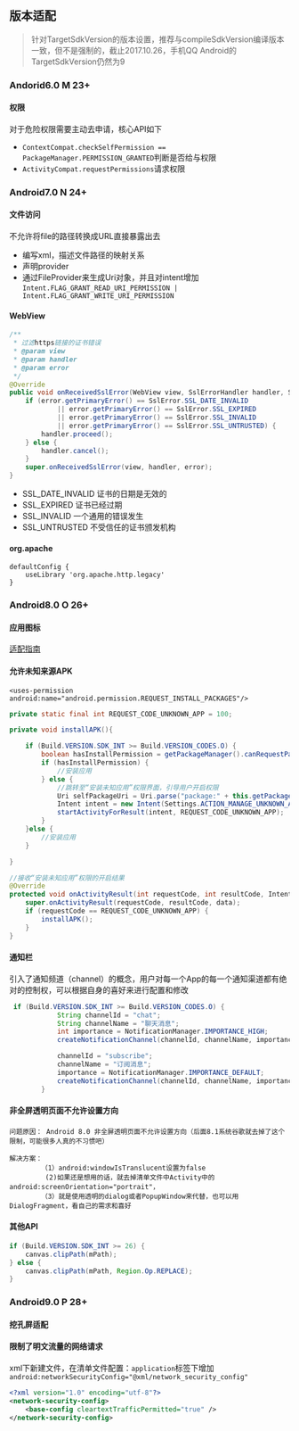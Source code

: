 ## 版本适配

> 针对TargetSdkVersion的版本设置，推荐与compileSdkVersion编译版本一致，但不是强制的，截止2017.10.26，手机QQ Android的TargetSdkVersion仍然为9


### Andorid6.0 M 23+

#### 权限

对于危险权限需要主动去申请，核心API如下

- `ContextCompat.checkSelfPermission == PackageManager.PERMISSION_GRANTED`判断是否给与权限
- `ActivityCompat.requestPermissions`请求权限



### Android7.0 N 24+

#### 文件访问
不允许将file的路径转换成URL直接暴露出去

- 编写xml，描述文件路径的映射关系
- 声明provider
- 通过FileProvider来生成Uri对象，并且对intent增加`Intent.FLAG_GRANT_READ_URI_PERMISSION | Intent.FLAG_GRANT_WRITE_URI_PERMISSION`

#### WebView
```java
/**
 * 过滤https链接的证书错误
 * @param view
 * @param handler
 * @param error
 */
@Override
public void onReceivedSslError(WebView view, SslErrorHandler handler, SslError error) {
    if (error.getPrimaryError() == SslError.SSL_DATE_INVALID
            || error.getPrimaryError() == SslError.SSL_EXPIRED
            || error.getPrimaryError() == SslError.SSL_INVALID
            || error.getPrimaryError() == SslError.SSL_UNTRUSTED) {
        handler.proceed();
    } else {
        handler.cancel();
    }
    super.onReceivedSslError(view, handler, error);
}
```
- SSL_DATE_INVALID   证书的日期是无效的
- SSL_EXPIRED     证书已经过期
- SSL_INVALID    一个通用的错误发生
- SSL_UNTRUSTED  不受信任的证书颁发机构

#### org.apache

```
defaultConfig {
    useLibrary 'org.apache.http.legacy'
}
```

### Android8.0 O 26+

#### 应用图标

[适配指南](https://blog.csdn.net/guolin_blog/article/details/79417483)

#### 允许未知来源APK

`<uses-permission android:name="android.permission.REQUEST_INSTALL_PACKAGES"/>`

```java
private static final int REQUEST_CODE_UNKNOWN_APP = 100;

private void installAPK(){

    if (Build.VERSION.SDK_INT >= Build.VERSION_CODES.O) {
        boolean hasInstallPermission = getPackageManager().canRequestPackageInstalls();
        if (hasInstallPermission) {
            //安装应用
        } else {
            //跳转至“安装未知应用”权限界面，引导用户开启权限
            Uri selfPackageUri = Uri.parse("package:" + this.getPackageName());
            Intent intent = new Intent(Settings.ACTION_MANAGE_UNKNOWN_APP_SOURCES, selfPackageUri);
            startActivityForResult(intent, REQUEST_CODE_UNKNOWN_APP);
        }
    }else {
        //安装应用
    }

}

//接收“安装未知应用”权限的开启结果
@Override
protected void onActivityResult(int requestCode, int resultCode, Intent data) {
    super.onActivityResult(requestCode, resultCode, data);
    if (requestCode == REQUEST_CODE_UNKNOWN_APP) {
        installAPK();
    }
}
```

#### 通知栏

引入了通知频道（channel）的概念，用户对每一个App的每一个通知渠道都有绝对的控制权，可以根据自身的喜好来进行配置和修改

```java
 if (Build.VERSION.SDK_INT >= Build.VERSION_CODES.O) {
            String channelId = "chat";
            String channelName = "聊天消息";
            int importance = NotificationManager.IMPORTANCE_HIGH;
            createNotificationChannel(channelId, channelName, importance);

            channelId = "subscribe";
            channelName = "订阅消息";
            importance = NotificationManager.IMPORTANCE_DEFAULT;
            createNotificationChannel(channelId, channelName, importance);
        }
```

#### 非全屏透明页面不允许设置方向

```
问题原因： Android 8.0 非全屏透明页面不允许设置方向（后面8.1系统谷歌就去掉了这个限制，可能很多人真的不习惯吧）

解决方案：
        （1）android:windowIsTranslucent设置为false
         (2)如果还是想用的话，就去掉清单文件中Activity中的android:screenOrientation="portrait"，
        （3）就是使用透明的dialog或者PopupWindow来代替，也可以用DialogFragment，看自己的需求和喜好

```

#### 其他API

```java
if (Build.VERSION.SDK_INT >= 26) {
    canvas.clipPath(mPath);
} else {
    canvas.clipPath(mPath, Region.Op.REPLACE);
}
```



### Android9.0 P 28+

#### 挖孔屏适配

#### 限制了明文流量的网络请求

xml下新建文件，在清单文件配置：`application`标签下增加`android:networkSecurityConfig="@xml/network_security_config"`

```xml
<?xml version="1.0" encoding="utf-8"?>
<network-security-config>
    <base-config cleartextTrafficPermitted="true" />
</network-security-config>
```

